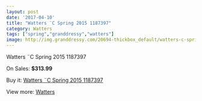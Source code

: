 ```yaml
---
layout: post
date: '2017-04-10'
title: "Watters ¨C Spring 2015 1187397"
category: Watters
tags: ["spring","granddressy","watters"]
image: http://img.granddressy.com/20694-thickbox_default/watters-c-spring-2015-1187397.jpg
---
```

Watters ¨C Spring 2015 1187397

On Sales: **$313.99**
<a href="https://www.granddressy.com/en/watters/19670-watters-c-spring-2015-1187397.html"><amp-img layout="responsive" width="600" height="600" src="//img.granddressy.com/20694-thickbox_default/watters-c-spring-2015-1187397.jpg" alt="Watters ¨C Spring 2015 1187397 0" /></a>

Buy it: [Watters ¨C Spring 2015 1187397](https://www.granddressy.com/en/watters/19670-watters-c-spring-2015-1187397.html "Watters ¨C Spring 2015 1187397")

View more: [Watters](https://www.granddressy.com/en/33-watters "Watters")